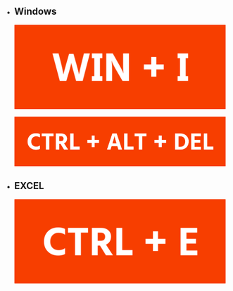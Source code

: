- ## Windows

  ![image](WIN+I.png)
  
  ![image](CTRL+ALT+DEL.png)

- ## EXCEL

  ![image](CTRL+E.png)

